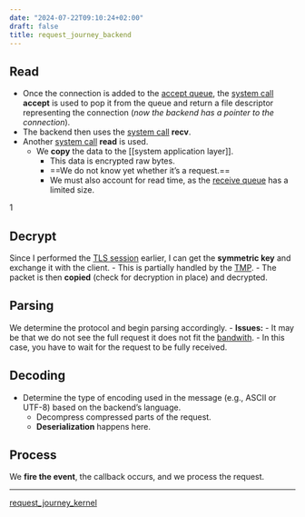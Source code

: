 ```yaml
---
date: "2024-07-22T09:10:24+02:00"
draft: false
title: request_journey_backend
---
```


## Read

-   Once the connection is added to the [accept
    queue](/Notes/posts//posts/request_journey/accept_queue), the
    [system call](/Notes/posts/systemcall) **accept** is used to pop it
    from the queue and return a file descriptor representing the
    connection (*now the backend has a pointer to the connection*).
-   The backend then uses the [system call](/Notes/posts/systemcall)
    **recv**.
-   Another [system call](/Notes/posts/systemcall) **read** is used.
    -   We **copy** the data to the \[\[system application layer\]\].
        -   This data is encrypted raw bytes.
        -   ==We do not know yet whether it’s a request.==
        -   We must also account for read time, as the [receive
            queue](/Notes/posts/request_journey/recive_queue) has a
            limited size.

1

## Decrypt

Since I performed the [TLS session](/Notes/posts/TLS_session) earlier, I
can get the **symmetric key** and exchange it with the client. - This is
partially handled by the [TMP](/Notes/posts/TMP). - The packet is then
**copied** (check for decryption in place) and decrypted.

## Parsing

We determine the protocol and begin parsing accordingly. - **Issues:** -
It may be that we do not see the full request it does not fit the
[bandwith](/Notes/posts/Network/Phisicall/bandwidth). - In this case,
you have to wait for the request to be fully received.

## Decoding

-   Determine the type of encoding used in the message (e.g., ASCII or
    UTF-8) based on the backend’s language.
    -   Decompress compressed parts of the request.
    -   **Deserialization** happens here.

## Process

We **fire the event**, the callback occurs, and we process the request.

------------------------------------------------------------------------

[request_journey_kernel](/Notes/posts/request_journey/request_journey_kernel)
